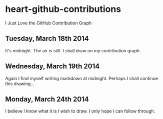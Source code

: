 # heart-github-contributions
I Just Love the GitHub Contribution Graph

## Tuesday, March 18th 2014
It's midnight. The air is still. I shall draw on my contribution graph.

## Wednesday, March 19th 2014
Again I find myself writing markdown at midnight. Perhaps I shall continue this drawing...

## Monday, March 24th 2014
I believe I know what it is I wish to draw. I only hope I can follow through.
